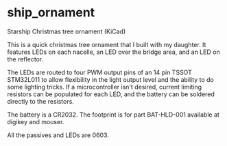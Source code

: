 # ship_ornament
Starship Christmas tree ornament (KiCad)

This is a quick christmas tree ornament that I built with my daughter.  It features LEDs on each nacelle, an LED over the bridge area, and an LED on the reflector.

The LEDs are routed to four PWM output pins of an 14 pin TSSOT STM32L011 to allow flexibility in the light output level and the ability to do some lighting tricks.  If a microcontroller isn't desired, current limiting resistors can be populated for each LED, and the battery can be soldered directly to the resistors.

The battery is a CR2032.  The footprint is for part BAT-HLD-001 available at digikey and mouser. 

All the passives and LEDs are 0603.
